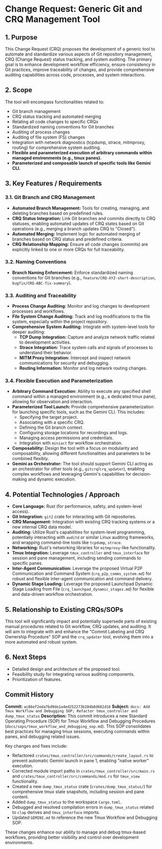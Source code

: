 # Change Request: Generic Git and CRQ Management Tool

## 1. Purpose
This Change Request (CRQ) proposes the development of a generic tool to automate and standardize various aspects of Git repository management, CRQ (Change Request) status tracking, and system auditing. The primary goal is to enhance development workflow efficiency, ensure consistency in Git practices, improve traceability of changes, and provide comprehensive auditing capabilities across code, processes, and system interactions.

## 2. Scope
The tool will encompass functionalities related to:
*   Git branch management
*   CRQ status tracking and automated merging
*   Relating all code changes to specific CRQs
*   Standardized naming conventions for Git branches
*   Auditing of process changes
*   Auditing of file system (FS) changes
*   Integration with network diagnostics (tcpdump, strace, mitmproxy, routing) for comprehensive system auditing.
*   **Flexible and parameterized execution of arbitrary commands within managed environments (e.g., tmux panes).**
*   **Parameterized and composable launch of specific tools like Gemini CLI.**

## 3. Key Features / Requirements

### 3.1. Git Branch and CRQ Management
*   **Automated Branch Management:** Tools for creating, managing, and deleting branches based on predefined rules.
*   **CRQ Status Integration:** Link Git branches and commits directly to CRQ statuses, enabling automated updates of CRQ states based on Git operations (e.g., merging a branch updates CRQ to "Closed").
*   **Automated Merging:** Implement logic for automated merging of branches based on CRQ status and predefined criteria.
*   **CRQ Relationship Mapping:** Ensure all code changes (commits) are explicitly linked to one or more CRQs for full traceability.

### 3.2. Naming Conventions
*   **Branch Naming Enforcement:** Enforce standardized naming conventions for Git branches (e.g., `feature/CRQ-XYZ-short-description`, `bugfix/CRQ-ABC-fix-summary`).

### 3.3. Auditing and Traceability
*   **Process Change Auditing:** Monitor and log changes to development processes and workflows.
*   **File System Change Auditing:** Track and log modifications to the file system, especially within the project repository.
*   **Comprehensive System Auditing:** Integrate with system-level tools for deeper auditing:
    *   **TCP Dump Integration:** Capture and analyze network traffic related to development activities.
    *   **Strace Integration:** Trace system calls and signals of processes to understand their behavior.
    *   **MITM Proxy Integration:** Intercept and inspect network communications for security and debugging.
    *   **Routing Information:** Monitor and log network routing changes.

### 3.4. Flexible Execution and Parameterization
*   **Arbitrary Command Execution:** Ability to execute any specified shell command within a managed environment (e.g., a dedicated tmux pane), allowing for observation and interaction.
*   **Parameterized Tool Launch:** Provide comprehensive parameterization for launching specific tools, such as the Gemini CLI. This includes:
    *   Specifying the target project.
    *   Associating with a specific CRQ.
    *   Defining the Git branch context.
    *   Configuring storage locations for recordings and logs.
    *   Managing access permissions and credentials.
    *   Integration with `miniact` for workflow orchestration.
*   **Composability:** Design the tool with a focus on modularity and composability, allowing different functionalities and parameters to be combined flexibly.
*   **Gemini as Orchestrator:** The tool should support Gemini CLI acting as an orchestrator for other tools (e.g., `gitcrq`/`crq_updater`), enabling complex workflows and leveraging Gemini's capabilities for decision-making and dynamic execution.

## 4. Potential Technologies / Approach
*   **Core Language:** Rust (for performance, safety, and system-level access).
*   **Git Integration:** `git2` crate for interacting with Git repositories.
*   **CRQ Management:** Integration with existing CRQ tracking systems or a new internal CRQ data model.
*   **Auditing:** Utilize Rust's capabilities for system-level programming, potentially interacting with `auditd` or similar Linux auditing frameworks, and wrapping command-line tools like `tcpdump`, `strace`.
*   **Networking:** Rust's networking libraries for `mitmproxy`-like functionality.
*   **Tmux Integration:** Leverage `tmux_controller` and `tmux_interface` for session and pane management, including sending commands to specific panes.
*   **Inter-Agent Communication:** Leverage the proposed Virtual P2P Communication and Command System (`crq_p2p_comms_system.md`) for robust and flexible inter-agent communication and command delivery.
*   **Dynamic Stage Loading:** Leverage the proposed Launchpad Dynamic Stage Loading from File (`crq_launchpad_dynamic_stages.md`) for flexible and data-driven workflow orchestration.

## 5. Relationship to Existing CRQs/SOPs
This tool will significantly impact and potentially supersede parts of existing manual procedures related to Git workflow, CRQ updates, and auditing. It will aim to integrate with and enhance the "Commit Labeling and CRQ Ownership Procedure" SOP and the `crq_updater` tool, evolving them into a more automated and robust system.

## 6. Next Steps
*   Detailed design and architecture of the proposed tool.
*   Feasibility study for integrating various auditing components.
*   Prioritization of features.








## Commit History

**Commit:** `ac86ef2eda7bd9de1a4ed252273b284b8d682d16`
**Subject:** `docs: Add Tmux Workflow and Debugging SOP; Refactor tmux_controller and dump_tmux_status`
**Description:**
This commit introduces a new Standard Operating Procedure (SOP) for Tmux Workflow and Debugging Procedures (`docs/sops/tmux_workflow_and_debugging_sop.md`). This SOP consolidates best practices for managing tmux sessions, executing commands within panes, and debugging related issues.

Key changes and fixes include:
- Refactored `crates/tmux_controller/src/commands/create_layout.rs` to prevent automatic Gemini launch in pane 1, enabling "native worker" execution.
- Corrected module import paths in `crates/tmux_controller/src/main.rs` and `crates/tmux_controller/src/commands/mod.rs` for `tmux_view` functionality.
- Created a new `dump_tmux_status` crate (`crates/dump_tmux_status/`) for comprehensive tmux state snapshots, including session and pane content.
- Added `dump_tmux_status` to the workspace `Cargo.toml`.
- Debugged and resolved compilation errors in `dump_tmux_status` related to `clap` derives and `tmux_interface` imports.
- Updated `GEMINI.md` to reference the new Tmux Workflow and Debugging SOP.

These changes enhance our ability to manage and debug tmux-based workflows, providing better visibility and control over development environments.